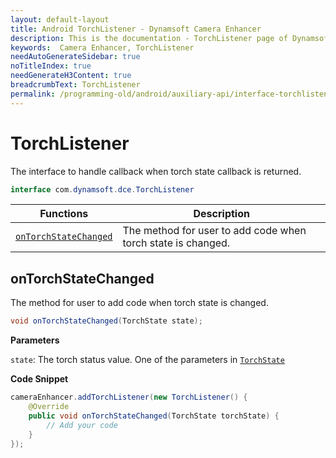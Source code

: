```yaml
---
layout: default-layout
title: Android TorchListener - Dynamsoft Camera Enhancer
description: This is the documentation - TorchListener page of Dynamsoft Camera Enhancer.
keywords:  Camera Enhancer, TorchListener
needAutoGenerateSidebar: true
noTitleIndex: true
needGenerateH3Content: true
breadcrumbText: TorchListener
permalink: /programming-old/android/auxiliary-api/interface-torchlistener.html
---
```


# TorchListener

The interface to handle callback when torch state callback is returned.

```java
interface com.dynamsoft.dce.TorchListener
```

| Functions | Description |
| --------- | ----------- |
| [`onTorchStateChanged`](#onTorchStateChanged) | The method for user to add code when torch state is changed. |

## onTorchStateChanged

The method for user to add code when torch state is changed.

```java
void onTorchStateChanged(TorchState state);
```

**Parameters**

`state`: The torch status value. One of the parameters in [`TorchState`]({{site.parameter-reference}}index.html#torchstate)

**Code Snippet**

```java
cameraEnhancer.addTorchListener(new TorchListener() {
    @Override
    public void onTorchStateChanged(TorchState torchState) {
        // Add your code
    }
});
```
